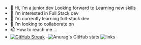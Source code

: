 - 👋 Hi, I’m a junior dev Looking forward to Learning new skills
- 👀 I’m interested in Full Stack dev
- 🌱 I’m currently learning full-stack dev
- 💞️ I’m looking to collaborate on 
- 📫 How to reach me ...
- [![GitHub Streak](https://streak-stats.demolab.com/?user=monkeid)](https://git.io/streak-stats)
-![Anurag's GitHub stats](https://github-readme-stats.vercel.app/api?username=monkeid&show_icons=true&theme=transparent)
 ![links](https://camo.githubusercontent.com/67619931ff9d84080670bbc9a99f4b969c34129db254ab41d47176ae3683dbc5/68747470733a2f2f63617073756c652d72656e6465722e76657263656c2e6170702f6170693f747970653d776176696e6726636f6c6f723d373338363738266865696768743d38302673656374696f6e3d666f6f746572)

<!---
monkeid/monkeid is a ✨ special ✨ repository because its `README.md` (this file) appears on your GitHub profile.
You can click the Preview link to take a look at your changes.
--->
